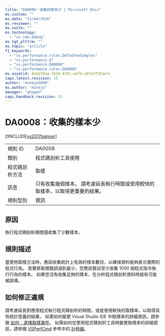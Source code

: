 ```yaml
---
title: "DA0008：收集的樣本少 | Microsoft Docs"
ms.custom: ""
ms.date: "11/04/2016"
ms.reviewer: ""
ms.suite: ""
ms.technology: 
  - "vs-ide-debug"
ms.tgt_pltfrm: ""
ms.topic: "article"
f1_keywords: 
  - "vs.performance.rules.DATooFewSamples"
  - "vs.performance.8"
  - "vs.performance.DA0008"
  - "vs.performance.rules.DA0008"
ms.assetid: 8a5b78aa-7b3d-476c-a47d-abfaff3fae7c
caps.latest.revision: 15
author: "mikejo5000"
ms.author: "mikejo"
manager: "ghogen"
caps.handback.revision: 15
---
```

# DA0008：收集的樣本少
[!INCLUDE[vs2017banner](../code-quality/includes/vs2017banner.md)]

|||  
|-|-|  
|規則 ID|DA0008|  
|類別|程式碼剖析工具使用|  
|程式碼剖析方法|取樣|  
|訊息|只有收集幾個樣本。  請考慮延長執行時間或使用較快的取樣率，以取得更重要的結果。|  
|規則型別|資訊|  
  
## 原因  
 執行程式碼剖析期間僅收集了少數樣本。  
  
## 規則描述  
 當使用取樣方法時，應該收集統計上有效的樣本數目，以確保資料能夠表示實際的程式行為。  若要將取樣錯誤減到最少，您應該嘗試至少收集 1000 個程式指令執行行為的樣本。  如果您沒有收集足夠的樣本，在分析程式碼剖析資料時就有可能被誤導。  
  
## 如何修正違規  
 請考慮延長對應用程式執行程式碼剖析的時間，或是使用較快的取樣率，以取得具有統計意義的結果。  如需如何變更 Visual Studio IDE 中取樣率的詳細資訊，請參閱 [如何：選擇取樣事件](../Topic/How%20to:%20Choose%20Sampling%20Events.md)。  如需如何在使用程式碼剖析工具時變更取樣率的詳細資訊，請參閱 [VSPerfCmd](../profiling/vsperfcmd.md) 參考中的 [計時器](../profiling/timer.md)。